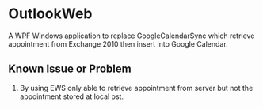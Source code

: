 OutlookWeb
==========
A WPF Windows application to replace GoogleCalendarSync which retrieve appointment from Exchange 2010 then insert into Google Calendar.

Known Issue or Problem
----------------------
1. By using EWS only able to retrieve appointment from server but not the appointment stored at local pst.